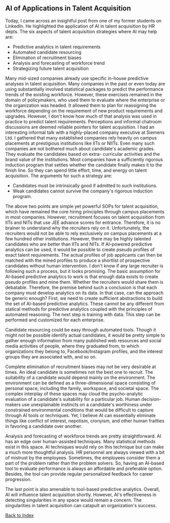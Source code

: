 ## AI of Applications in Talent Acquisition

Today, I came across an insightful post from one of my former students on LinkedIn. He highlighted the 
application of AI in talent acquisition by HR depts. The six aspects of talent acquisition strategies 
where AI may help are:
- Predictive analytics in talent requirements
- Automated candidate resourcing
- Elimination of recruitment biases
- Analysis and forecasting of workforce trend
- Strategizing future talent acquisition

Many mid-sized companies already use specific in-house predictive analyses in 
talent acquisition. Many companies in the past or even today are using substantially involved
statistical packages to predict the performance trends of the existing workforce. However, these 
exercises remained in the domain of policymakers, who used them to evaluate where
the enterprise or the organization was headed. It allowed them to plan for reassigning the workforce
depending on the requirement of new product requirements and upgrades. However, I don't know how much
of that analysis was used in practice to predict talent requirements. Perceptions and informal chatroom
discussions are deemed reliable pointers for talent acquisition. I had an interesting informal talk 
with a highly-placed company executive at Siemens Ltd. I gathered that many established companies rely 
heavily on campus placements at prestigious institutions like IITs or NIITs. Even many such companies 
are not bothered much about candidate's academic grades. They evaluate the candidates based on extra-
curricular activities and the brand value of the institutions. Most companies have a sufficiently 
rigorous induction program that settles whether the candidate finally makes it to the finish line. So 
they can spend little effort, time, and energy on talent acquisition. The arguments for such a strategy 
are:
- Candidates must be intrinsically good if admitted to such institutions.
- Weak candidates cannot survive the company's rigorous induction program.

The above two points are simple yet powerful SOPs for talent acquisition, which have remained
the core hiring principles through campus placements in most companies. However, recruitment focuses on 
talent acquisition from IITs and NITs that use JEE advance scores for entrance. 
Therefore, it is no brainer to understand why the recruiters rely on it. Unfortunately, the recruiters
would not be able to rely exclusively on campus placements at a few hundred other 
institutions. However, there may be highly talented candidates who are better than IITs and NITs. 
If AI-powered predictive analytics can be used, it would be possible to create pseudo 
profiles of exact talent requirements. The actual profiles of job applicants can then be matched 
with the mined profiles to produce a shortlist of prospective candidates without human intervention. 
I don't know if any large recruiter is following such a process, but it looks promising. 
The basic assumption for AI-based predictive analytics to work is that enough data exists to create 
pseudo profiles and mine them. Whether the recruiters would share them is debatable. Therefore, the 
premise behind such a conclusion is that each company must develop analytics on its 
data. In that case, can the approach be generic enough? First, we need 
to create sufficient abstractions to build the set of AI-based predictive analytics. These
cannot be any different from statical methods for predictive analytics coupled with the principles of
automated reasoning. The next step is training with data. This step can be performed and customized for
each enterprise. 

Candidate resourcing could be easy through automated tools. Though it might not be possible 
identify actual candidates, it would be pretty simple to gather enough information from
many published web resources and social media activities of people, where they graduated from, to which
organizations they belong to, Facebook/Instagram profiles, and the interest groups they are associated
with, and so on. 

Complete elimination of recruitment biases may not be very desirable at times. An ideal candidate is 
sometimes not the best one to recruit. The suitability of a candidate would depend mainly on
the environment. The environment can be defined as a three-dimensional space consisting of personal 
space, including the family, workspace, and societal space. The complex interplay of 
these spaces may cloud the psycho-analytic evaluation of a candidate's suitability for a particular job.
Human decision-makers use unexplainable instincts on a candidate's worthiness under constrained
environmental conditions that would be difficult to capture through AI tools or techniques.
Yet, I believe AI can essentially eliminate things like conflict of interest, nepotism, cronyism, and
other human frailties in favoring a candidate over another.

Analysis and forecasting of workforce trends are pretty straightforward. AI has an edge over 
human-assisted techniques. Many statistical methods exist in this space. AI techniques would rely
on this technique but can make a much more thoughtful analysis. HR personnel are always viewed with a 
bit of mistrust by the employees. Sometimes, the employees consider them a part of the problem rather 
than the problem solvers. So, having an AI-based tool to evaluate performance is always an affordable
and preferable option. Besides, the tool can provide regular personalized feedback for
career progression.

The last point is also amenable to tool-based predictive analytics. Overall, AI will
influence talent acquisition shortly. However, AI's effectiveness in detecting 
singularities in any space would remain a concern. The singularities in talent 
acquisition can catapult an organization's success.  

[Back to Index](../index.md)

